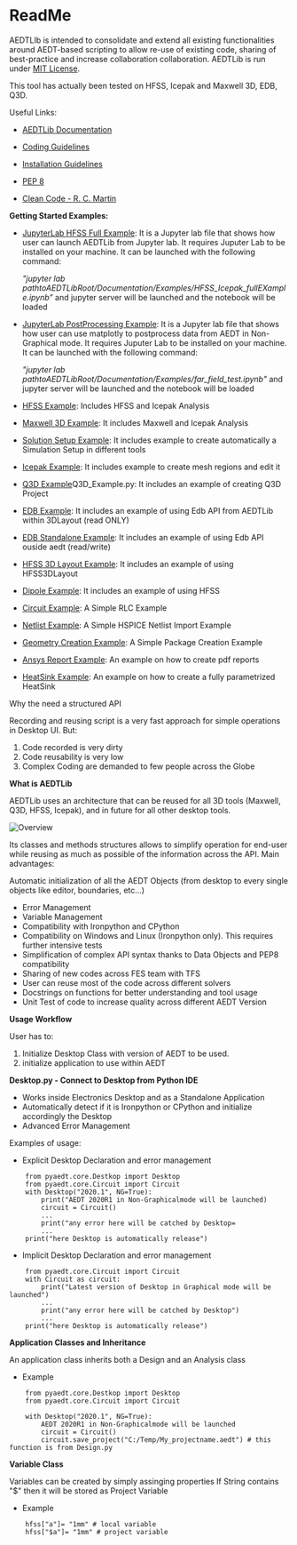 ReadMe
=======

AEDTLIb is intended to consolidate and extend all existing functionalities around AEDT-based scripting to allow re-use of existing code, sharing of best-practice and  increase collaboration collaboration.
AEDTLib is run under [MIT License](LICENSE.md).

This tool has actually been tested on HFSS, Icepak and Maxwell 3D, EDB, Q3D.

Useful Links:
- [AEDTLib Documentation](Documentation/index.html)

- [Coding Guidelines](../../Doc/Sphinx_AEDTLib/Resources/Code_Guidelines.md)

- [Installation Guidelines](Installation.md)

- [PEP 8 ](https://www.python.org/dev/peps/pep-0008/)

- [Clean Code - R. C. Martin ](https://www.amazon.com/Robert-Martin-Clean-Code-Collection-ebook/dp/B00666M59G)


**Getting Started Examples:**

- [JupyterLab HFSS Full Example](../examples/HFSS_Icepak_fullEXample.ipynb): It is a Jupyter lab file that shows how user can launch AEDTLib from Jupyter lab. 
It requires Juputer Lab to be installed on your machine. It can be launched with the following command: 

    *"jupyter lab pathtoAEDTLibRoot/Documentation/Examples/HFSS_Icepak_fullEXample.ipynb"* and jupyter server will be launched and the notebook will be loaded

- [JupyterLab PostProcessing Example](../examples/far_field_test.ipynb): It is a Jupyter lab file that shows how user can use matplotly to postprocess data from AEDT in Non-Graphical mode. 
It requires Juputer Lab to be installed on your machine. It can be launched with the following command: 

    *"jupyter lab pathtoAEDTLibRoot/Documentation/Examples/far_field_test.ipynb"* and jupyter server will be launched and the notebook will be loaded

- [HFSS Example](../examples/01_HFSS_Icepak_FullProject.py): Includes HFSS and Icepak Analysis

- [Maxwell 3D Example](../examples/02_Maxwell_Icepak_App_Example.py): It includes Maxwell and Icepak Analysis

- [Solution Setup Example](../examples/13_Solution_Setup_Example.py): It includes example to create automatically a Simulation Setup in different tools

- [Icepak Example](../examples/AEDTLib/Icepak_Example.py): It includes example to create mesh regions and edit it

- [Q3D Example](../examples/03_Q3D_Example.py)Q3D_Example.py: It includes an example of creating Q3D Project

- [EDB Example](../examples/08A_EDB_From3DLayout_Example.py): It includes an example of using Edb API from AEDTLib within 3DLayout (read ONLY)

- [EDB Standalone Example](../examples/08B_EDB_Standalone_example.py): It includes an example of using Edb API ouside aedt (read/write)

- [HFSS 3D Layout Example](../examples/08C_HFSS_3DLayout_example.py): It includes an example of using HFSS3DLayout

- [Dipole Example](../examples/05_Dipole_Example.py): It includes an example of using HFSS 

- [Circuit Example](../examples/06_Circuit_Example.py): A Simple RLC Example

- [Netlist Example](../examples/09_Import_Netlist.py): A Simple HSPICE Netlist Import Example

- [Geometry Creation Example](../examples/10_Geometry_Creation_Package.py): A Simple Package Creation Example

- [Ansys Report Example](../examples/11_Ansys_Report.py): An example on how to create pdf reports

- [HeatSink Example](../examples/11_Ansys_Report.py): An example on how to create a fully parametrized HeatSink

Why the need a structured API

Recording and reusing script is a very fast approach for simple operations in Desktop UI. But:
1. Code recorded is very dirty
2. Code reusability is very low
3. Complex Coding are demanded to few people across the Globe

**What is AEDTLib**

AEDTLib uses an architecture that can be reused for all 3D tools (Maxwell, Q3D, HFSS, Icepak), and in future for all other desktop tools.
    
![Overview](Resources/Items.png)

Its classes and methods structures allows to simplify operation for end-user while reusing as much as possible of the information across the API.
Main advantages:

Automatic initialization of all the AEDT Objects (from desktop to every single objects like editor, boundaries, etc…)
- Error Management
- Variable Management
- Compatibility with Ironpython and CPython
- Compatibility on Windows and Linux (Ironpython only). This requires further intensive tests 
- Simplification of complex API syntax thanks to Data Objects and PEP8 compatibility
- Sharing of new codes across FES team with TFS
- User can reuse most of the code across different solvers
- Docstrings on functions for better understanding and tool usage
- Unit Test of code to increase quality across different AEDT Version

**Usage Workflow**

User has to:
1. Initialize Desktop Class with version of AEDT to be used.
2. initialize application to use within AEDT

**Desktop.py - Connect to Desktop from Python IDE**

- Works inside Electronics Desktop and as a Standalone Application
- Automatically detect if it is Ironpython or CPython and initialize accordingly the Desktop
- Advanced Error Management 

Examples of usage:

- Explicit Desktop Declaration and error management

```
    from pyaedt.core.Destkop import Desktop
    from pyaedt.core.Circuit import Circuit    
    with Desktop("2020.1", NG=True):
        print("AEDT 2020R1 in Non-Graphicalmode will be launched)
        circuit = Circuit()
        ...
        print("any error here will be catched by Desktop=
        ...
    print("here Desktop is automatically release")
```    

- Implicit Desktop Declaration and error management


```
    from pyaedt.core.Circuit import Circuit    
    with Circuit as circuit:
        print("Latest version of Desktop in Graphical mode will be launched")
        ...
        print("any error here will be catched by Desktop")
        ...
    print("here Desktop is automatically release")
```


**Application Classes and Inheritance**

An application class inherits both a Design and an Analysis class

- Example


```
    from pyaedt.core.Destkop import Desktop
    from pyaedt.core.Circuit import Circuit
    
    with Desktop("2020.1", NG=True):
        AEDT 2020R1 in Non-Graphicalmode will be launched
        circuit = Circuit()
        circuit.save_project("C:/Temp/My_projectname.aedt") # this function is from Design.py
```       


**Variable Class**

Variables can be created by simply assinging properties 
If String contains "$" then it will be stored as Project Variable

- Example

```
    hfss["a"]= "1mm" # local variable
    hfss["$a"]= "1mm" # project variable
```    



